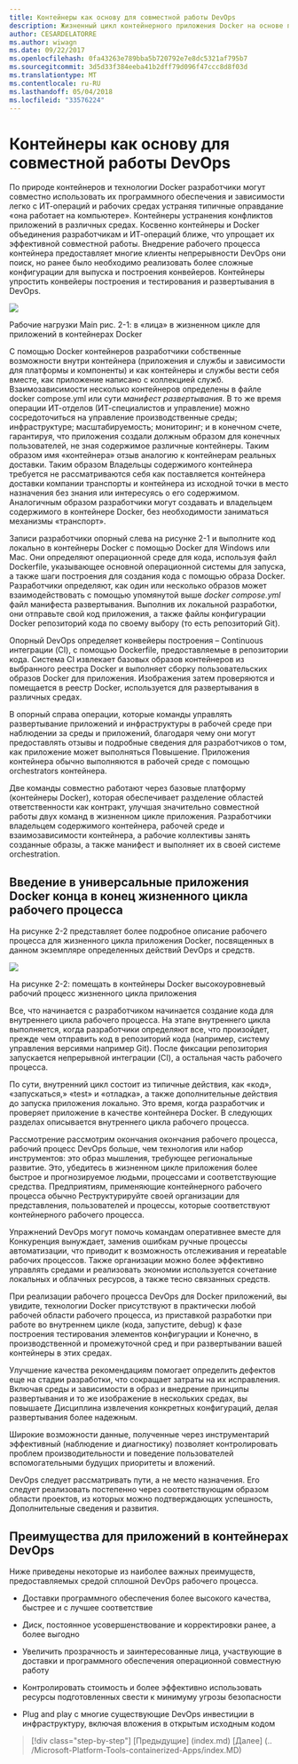 ```yaml
---
title: Контейнеры как основу для совместной работы DevOps
description: Жизненный цикл контейнерного приложения Docker на основе платформы и средств Майкрософт
author: CESARDELATORRE
ms.author: wiwagn
ms.date: 09/22/2017
ms.openlocfilehash: 0fa43263e789bba5b720792e7e8dc5321af795b7
ms.sourcegitcommit: 3d5d33f384eeba41b2dff79d096f47ccc8d8f03d
ms.translationtype: MT
ms.contentlocale: ru-RU
ms.lasthandoff: 05/04/2018
ms.locfileid: "33576224"
---
```

# <a name="containers-as-the-foundation-for-devops-collaboration"></a>Контейнеры как основу для совместной работы DevOps

По природе контейнеров и технологии Docker разработчики могут совместно использовать их программного обеспечения и зависимости легко с ИТ-операций и рабочих средах устраняя типичные оправдание «она работает на компьютере». Контейнеры устранения конфликтов приложений в различных средах. Косвенно контейнеры и Docker объединения разработчикам и ИТ-операций ближе, что упрощает их эффективной совместной работы. Внедрение рабочего процесса контейнера предоставляет многие клиенты непрерывности DevOps они поиск, но ранее было необходимо реализовать более сложные конфигурации для выпуска и построения конвейеров. Контейнеры упростить конвейеры построения и тестирования и развертывания в DevOps.

![](./media/image1.png)

Рабочие нагрузки Main рис. 2-1: в «лица» в жизненном цикле для приложений в контейнерах Docker

С помощью Docker контейнеров разработчики собственные возможности внутри контейнера (приложения и службы и зависимости для платформы и компоненты) и как контейнеры и службы вести себя вместе, как приложение написано с коллекцией служб. Взаимозависимости несколько контейнеров определены в файле docker compose.yml или сути *манифест развертывания*. В то же время операции ИТ-отделов (ИТ-специалистов и управление) можно сосредоточиться на управление производственные среды; инфраструктуре; масштабируемость; мониторинг; и в конечном счете, гарантируя, что приложения создали должным образом для конечных пользователей, не зная содержимое различные контейнеры. Таким образом имя «контейнера» отзыв аналогию к контейнерам реальных доставки. Таким образом Владельцы содержимого контейнера требуется не рассматриваются себя как поставляется контейнера доставки компании транспорты и контейнера из исходной точки в место назначения без знания или интересуясь о его содержимом. Аналогичным образом разработчики могут создавать и владельцем содержимого в контейнере Docker, без необходимости заниматься механизмы «транспорт».

Записи разработчики опорный слева на рисунке 2-1 и выполните код локально в контейнеры Docker с помощью Docker для Windows или Mac. Они определяют операционной среде для кода, используя файл Dockerfile, указывающее основной операционной системы для запуска, а также шаги построения для создания кода с помощью образа Docker. Разработчики определяют, как один или несколько образов может взаимодействовать с помощью упомянутой выше *docker compose.yml* файл манифеста развертывания. Выполнив их локальной разработки, они отправьте свой код приложения, а также файлы конфигурации Docker репозиторий кода по своему выбору (то есть репозиторий Git).

Опорный DevOps определяет конвейеры построения – Continuous интеграции (CI), с помощью Dockerfile, предоставляемые в репозитории кода. Система CI извлекает базовых образов контейнеров из выбранного реестра Docker и выполняет сборку пользовательских образов Docker для приложения. Изображения затем проверяются и помещается в реестр Docker, используется для развертывания в различных средах.

В опорный справа операции, которые команды управлять развертывание приложений и инфраструктуры в рабочей среде при наблюдении за среды и приложений, благодаря чему они могут предоставлять отзывы и подробные сведения для разработчиков о том, как приложение может выполняться Повышение. Приложения контейнера обычно выполняются в рабочей среде с помощью orchestrators контейнера.

Две команды совместно работают через базовые платформу (контейнеры Docker), которая обеспечивает разделение областей ответственности как контракт, улучшая значительно совместной работы двух команд в жизненном цикле приложения. Разработчики владельцем содержимого контейнера, рабочей среде и взаимозависимости контейнера, а рабочие коллективы занять созданные образы, а также манифест и выполняет их в своей системе orchestration.

## <a name="introduction-to-a-generic-end-to-end-docker-application-life-cycle-workflow"></a>Введение в универсальные приложения Docker конца в конец жизненного цикла рабочего процесса

На рисунке 2-2 представляет более подробное описание рабочего процесса для жизненного цикла приложения Docker, посвященных в данном экземпляре определенных действий DevOps и средств.

![](./media/image2.png)

На рисунке 2-2: помещать в контейнеры Docker высокоуровневый рабочий процесс жизненного цикла приложения

Все, что начинается с разработчиком начинается создание кода для внутреннего цикла рабочего процесса. На этапе внутреннего цикла выполняется, когда разработчики определяют все, что произойдет, прежде чем отправить код в репозиторий кода (например, систему управления версиями например Git). После фиксации репозитория запускается непрерывной интеграции (CI), а остальная часть рабочего процесса.

По сути, внутренний цикл состоит из типичные действия, как «код», «запускаться,» «test» и «отладка», а также дополнительные действия до запуска приложения локально. Это время, когда разработчик и проверяет приложение в качестве контейнера Docker. В следующих разделах описывается внутреннего цикла рабочего процесса.

Рассмотрение рассмотрим окончания окончания рабочего процесса, рабочий процесс DevOps больше, чем технология или набор инструментов: это образ мышления, требующее региональные развитие. Это, убедитесь в жизненном цикле приложения более быстрое и прогнозируемое людьми, процессами и соответствующие средства. Предприятиям, применяющие контейнерного рабочего процесса обычно Реструктурируйте своей организации для представления, пользователей и процессы, которые соответствуют контейнерного рабочего процесса.

Упражнений DevOps могут помочь командам оперативнее вместе для Конкуренция вынуждает, заменив ошибкам ручные процессы автоматизации, что приводит к возможность отслеживания и repeatable рабочих процессов. Также организации можно более эффективно управлять средами и реализовать экономии используется сочетание локальных и облачных ресурсов, а также тесно связанных средств.

При реализации рабочего процесса DevOps для Docker приложений, вы увидите, технологии Docker присутствуют в практически любой рабочей области рабочего процесса, из приставкой разработки при работе во внутреннем цикле (кода, запустите, debug) к фазе построения тестирования элементов конфигурации и Конечно, в производственной и промежуточной сред и при развертывании вашей контейнеры в этих средах.

Улучшение качества рекомендациям помогает определить дефектов еще на стадии разработки, что сокращает затраты на их исправления. Включая среды и зависимости в образ и внедрение принципы развертывания и то же изображение в нескольких средах, вы повышаете Дисциплина извлечения конкретных конфигураций, делая развертывания более надежным.

Широкие возможности данные, полученные через инструментарий эффективный (наблюдение и диагностику) позволяет контролировать проблем производительности и поведение пользователей вспомогательными будущих приоритеты и вложений.

DevOps следует рассматривать пути, а не место назначения. Его следует реализовать постепенно через соответствующим образом области проектов, из которых можно подтверждающих успешность, Дополнительные сведения и развития.

## <a name="benefits-of-devops-for-containerized-applications"></a>Преимущества для приложений в контейнерах DevOps

Ниже приведены некоторые из наиболее важных преимуществ, предоставляемых средой сплошной DevOps рабочего процесса.

-   Доставки программного обеспечения более высокого качества, быстрее и с лучшее соответствие

-   Диск, постоянное усовершенствование и корректировки ранее, а более выгодно

-   Увеличить прозрачность и заинтересованные лица, участвующие в доставки и программного обеспечения операционной совместную работу

-   Контролировать стоимость и более эффективно использовать ресурсы подготовленных свести к минимуму угрозы безопасности

-   Plug and play с многие существующие DevOps инвестиции в инфраструктуру, включая вложения в открытым исходным кодом

>[!div class="step-by-step"]
[Предыдущие] (index.md) [Далее] (.. /Microsoft-Platform-Tools-containerized-Apps/index.MD)
